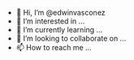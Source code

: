 - 👋 Hi, I’m @edwinvasconez
- 👀 I’m interested in ...
- 🌱 I’m currently learning ...
- 💞️ I’m looking to collaborate on ...
- 📫 How to reach me ...

<!---
edwinvasconez/edwinvasconez is a ✨ special ✨ repository because its `README.md` (this file) appears on your GitHub profile.
You can click the Preview link to take a look at your changes.
--->
